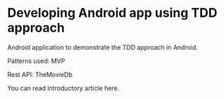 # Developing Android app using TDD approach

Android application to demonstrate the TDD approach in Android. 

Patterns used: MVP

Rest API: TheMovieDb 

You can read introductory article here.



